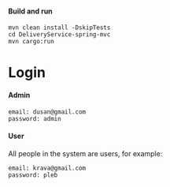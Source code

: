 #### Build and run
```
mvn clean install -DskipTests
cd DeliveryService-spring-mvc
mvn cargo:run
```
# Login

#### Admin
```
email: dusan@gmail.com
password: admin
```
#### User

All people in the system are users, for example:
```
email: krava@gmail.com
password: pleb
```
